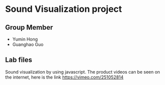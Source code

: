 Sound Visualization project
======================================

## Group Member

* Yumin Hong
* Guanghao Guo

## Lab files

Sound visualization by using javascript. The product videos can be seen on the internet, here is the link
https://vimeo.com/251052814 